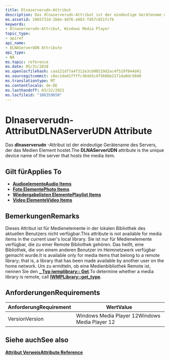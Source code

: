 ```yaml
---
title: Dlnaserverudn-Attribut
description: Das dlnaserverudn-Attribut ist der eindeutige Gerätename des Servers, der das Medien Element hostet.
ms.assetid: 1965731d-1b6e-4d76-a983-fd57c851fcfb
keywords:
- Dlnaserverudn-Attribut, Windows Media Player
topic_type:
- apiref
api_name:
- DLNAServerUDN Attribute
api_type:
- NA
ms.topic: reference
ms.date: 05/31/2018
ms.openlocfilehash: caa121df7a4f312e3cb00519d2ac4f519f844d41
ms.sourcegitcommit: c8ec1ded1ffffc364d3c4f560bb2171da0dc5040
ms.translationtype: MT
ms.contentlocale: de-DE
ms.lasthandoff: 03/22/2021
ms.locfileid: "106359650"
---
```

# <a name="dlnaserverudn-attribute"></a><span data-ttu-id="28272-104">Dlnaserverudn-Attribut</span><span class="sxs-lookup"><span data-stu-id="28272-104">DLNAServerUDN Attribute</span></span>

<span data-ttu-id="28272-105">Das **dlnaserverudn** -Attribut ist der eindeutige Gerätename des Servers, der das Medien Element hostet.</span><span class="sxs-lookup"><span data-stu-id="28272-105">The **DLNAServerUDN** attribute is the unique device name of the server that hosts the media item.</span></span>

## <a name="applies-to"></a><span data-ttu-id="28272-106">Gilt für</span><span class="sxs-lookup"><span data-stu-id="28272-106">Applies To</span></span>

-   [<span data-ttu-id="28272-107">**Audioelemente**</span><span class="sxs-lookup"><span data-stu-id="28272-107">**Audio Items**</span></span>](audio-item-attributes.md)
-   [<span data-ttu-id="28272-108">**Foto Elemente**</span><span class="sxs-lookup"><span data-stu-id="28272-108">**Photo Items**</span></span>](photo-item-attributes.md)
-   [<span data-ttu-id="28272-109">**Wiedergabelisten Elemente**</span><span class="sxs-lookup"><span data-stu-id="28272-109">**Playlist Items**</span></span>](playlist-attributes-ref.md)
-   [<span data-ttu-id="28272-110">**Video Elemente**</span><span class="sxs-lookup"><span data-stu-id="28272-110">**Video Items**</span></span>](video-item-attributes.md)

## <a name="remarks"></a><span data-ttu-id="28272-111">Bemerkungen</span><span class="sxs-lookup"><span data-stu-id="28272-111">Remarks</span></span>

<span data-ttu-id="28272-112">Dieses Attribut ist für Medienelemente in der lokalen Bibliothek des aktuellen Benutzers nicht verfügbar.</span><span class="sxs-lookup"><span data-stu-id="28272-112">This attribute is not available for media items in the current user's local library.</span></span> <span data-ttu-id="28272-113">Sie ist nur für Medienelemente verfügbar, die zu einer Remote Bibliothek gehören. Das heißt, eine Bibliothek, die von einem anderen Benutzer im Heimnetzwerk verfügbar gemacht wurde.</span><span class="sxs-lookup"><span data-stu-id="28272-113">It is available only for media items that belong to a remote library; that is, a library that has been made available by another user on the home network.</span></span> <span data-ttu-id="28272-114">Um zu ermitteln, ob eine Medienbibliothek Remote ist, nennen Sie den [**\_ Typ iwmplibrary:: Get**](/previous-versions/windows/desktop/api/wmp/nf-wmp-iwmplibrary-get_type).</span><span class="sxs-lookup"><span data-stu-id="28272-114">To determine whether a media library is remote, call [**IWMPLibrary::get\_type**](/previous-versions/windows/desktop/api/wmp/nf-wmp-iwmplibrary-get_type).</span></span>

## <a name="requirements"></a><span data-ttu-id="28272-115">Anforderungen</span><span class="sxs-lookup"><span data-stu-id="28272-115">Requirements</span></span>



| <span data-ttu-id="28272-116">Anforderung</span><span class="sxs-lookup"><span data-stu-id="28272-116">Requirement</span></span> | <span data-ttu-id="28272-117">Wert</span><span class="sxs-lookup"><span data-stu-id="28272-117">Value</span></span> |
|--------------------|------------------------------------|
| <span data-ttu-id="28272-118">Version</span><span class="sxs-lookup"><span data-stu-id="28272-118">Version</span></span><br/> | <span data-ttu-id="28272-119">Windows Media Player 12</span><span class="sxs-lookup"><span data-stu-id="28272-119">Windows Media Player 12</span></span><br/> |



## <a name="see-also"></a><span data-ttu-id="28272-120">Siehe auch</span><span class="sxs-lookup"><span data-stu-id="28272-120">See also</span></span>

<dl> <dt>

[<span data-ttu-id="28272-121">**Attribut Verweis**</span><span class="sxs-lookup"><span data-stu-id="28272-121">**Attribute Reference**</span></span>](attribute-reference.md)
</dt> </dl>

 

 





